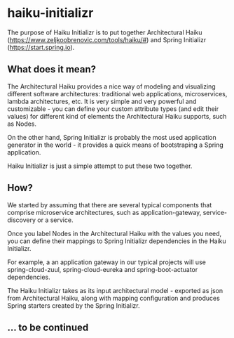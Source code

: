 # haiku-initializr
The purpose of Haiku Initializr is to put together Architectural Haiku (https://www.zeljkoobrenovic.com/tools/haiku/#) and Spring Initializr (https://start.spring.io). 

## What does it mean?

The Architectural Haiku provides a nice way of modeling and visualizing different software architectures: traditional web applications, microservices, lambda architectures, etc. 
It is very simple and very powerful and customizable - you can define your custom attribute types (and edit their values) for different kind of elements the Architectural Haiku supports, such as Nodes. 

On the other hand, Spring Initializr is probably the most used application generator in the world - it provides a quick means of bootstraping a Spring application. 

Haiku Initializr is just a simple attempt to put these two together. 

## How?

We started by assuming that there are several typical components that comprise microservice architectures, such as application-gateway, service-discovery or a service. 

Once you label Nodes in the Architectural Haiku with the values you need, you can define their mappings to Spring Initializr dependencies in the Haiku Initializr. 

For example, a an application gateway in our typical projects will use spring-cloud-zuul, spring-cloud-eureka and spring-boot-actuator dependencies. 

The Haiku Initializr takes as its input architectural model - exported as json from Architectural Haiku, along with mapping configuration and produces Spring starters created by the Spring Initializr. 

## ... to be continued
